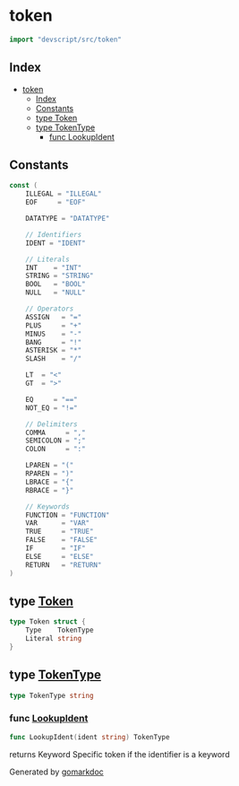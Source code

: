 <!-- Code generated by gomarkdoc. DO NOT EDIT -->

# token

```go
import "devscript/src/token"
```

## Index

- [token](#token)
  - [Index](#index)
  - [Constants](#constants)
  - [type Token](#type-token)
  - [type TokenType](#type-tokentype)
    - [func LookupIdent](#func-lookupident)

## Constants

```go
const (
    ILLEGAL = "ILLEGAL"
    EOF     = "EOF"

    DATATYPE = "DATATYPE"

    // Identifiers
    IDENT = "IDENT"

    // Literals
    INT    = "INT"
    STRING = "STRING"
    BOOL   = "BOOL"
    NULL   = "NULL"

    // Operators
    ASSIGN   = "="
    PLUS     = "+"
    MINUS    = "-"
    BANG     = "!"
    ASTERISK = "*"
    SLASH    = "/"

    LT  = "<"
    GT  = ">"

    EQ     = "=="
    NOT_EQ = "!="

    // Delimiters
    COMMA     = ","
    SEMICOLON = ";"
    COLON     = ":"

    LPAREN = "("
    RPAREN = ")"
    LBRACE = "{"
    RBRACE = "}"

    // Keywords
    FUNCTION = "FUNCTION"
    VAR      = "VAR"
    TRUE     = "TRUE"
    FALSE    = "FALSE"
    IF       = "IF"
    ELSE     = "ELSE"
    RETURN   = "RETURN"
)
```

## type [Token](<https://github.com/divshekhar/DevScript/blob/main/src/token/token.go#L54-L57>)

```go
type Token struct {
    Type    TokenType
    Literal string
}
```

## type [TokenType](<https://github.com/divshekhar/DevScript/blob/main/src/token/token.go#L52>)

```go
type TokenType string
```

### func [LookupIdent](<https://github.com/divshekhar/DevScript/blob/main/src/token/token.go#L78>)

```go
func LookupIdent(ident string) TokenType
```

returns Keyword Specific token if the identifier is a keyword

Generated by [gomarkdoc](<https://github.com/princjef/gomarkdoc>)
